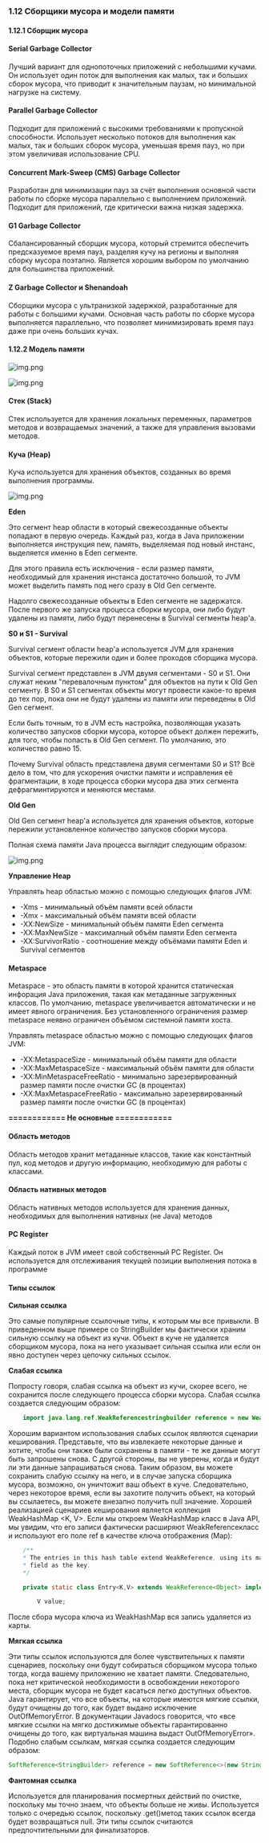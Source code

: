 ### 1.12 Сборщики мусора и модели памяти

#### 1.12.1 Сборщик мусора

#### Serial Garbage Collector

Лучший вариант для однопоточных приложений с небольшими кучами. Он использует один поток для выполнения как малых, так и больших сборок мусора, что приводит к значительным паузам, но минимальной нагрузке на систему.

#### Parallel Garbage Collector

Подходит для приложений с высокими требованиями к пропускной способности. Использует несколько потоков для выполнения как малых, так и больших сборок мусора, уменьшая время пауз, но при этом увеличивая использование CPU.

#### Concurrent Mark-Sweep (CMS) Garbage Collector

Разработан для минимизации пауз за счёт выполнения основной части работы по сборке мусора параллельно с выполнением приложений. Подходит для приложений, где критически важна низкая задержка.

#### G1 Garbage Collector

Сбалансированный сборщик мусора, который стремится обеспечить предсказуемое время пауз, разделяя кучу на регионы и выполняя сборку мусора поэтапно. Является хорошим выбором по умолчанию для большинства приложений.

#### Z Garbage Collector и Shenandoah

Сборщики мусора с ультранизкой задержкой, разработанные для работы с большими кучами. Основная часть работы по сборке мусора выполняется параллельно, что позволяет минимизировать время пауз даже при очень больших кучах.

#### 1.12.2 Модель памяти

![img.png](img/mm01.png)

![img.png](img/mm02.png)

#### Стек (Stack)

Стек используется для хранения локальных переменных, параметров методов и возвращаемых значений, а также для управления вызовами методов.

#### Куча (Heap)

Куча используется для хранения объектов, созданных во время выполнения программы.

![img.png](img/mm03.png)

**Eden**

Это сегмент heap области в который свежесозданные объекты попадают в первую очередь. Каждый раз, когда в Java приложении выполняется инструкция new, память, выделяемая под новый инстанс, выделяется именно в Eden сегменте.

Для этого правила есть исключения - если размер памяти, необходимый для хранения инстанса достаточно большой, то JVM может выделить память под него сразу в Old Gen сегменте.

Надолго свежесозданные объекты в Eden сегменте не задержатся. После первого же запуска процесса сборки мусора, они либо будут удалены из памяти, либо будут перенесены в Survival сегменты heap'а.

**S0 и S1 - Survival**

Survival сегмент области heap'а используется JVM для хранения объектов, которые пережили один и более проходов сборщика мусора.

Survival сегмент представлен в JVM двумя сегментами - S0 и S1. Они служат неким "перевалочным пунктом" для объектов на пути к Old Gen сегменту. В S0 и S1 сегментах объекты могут провести какое-то время до тех пор, пока они не будут удалены из памяти или переведены в Old Gen сегмент.

Если быть точным, то в JVM есть настройка, позволяющая указать количество запусков сборки мусора, которое объект должен пережить, для того, чтобы попасть в Old Gen сегмент. По умолчанию, это количество равно 15.

Почему Survival область представлена двумя сегментами S0 и S1? Всё дело в том, что для ускорения очистки памяти и исправления её фрагментации, в ходе процесса сборки мусора два этих сегмента дефрагминтируются и меняются местами.

**Old Gen**

Old Gen сегмент heap'а используется для хранения объектов, которые пережили установленное количество запусков сборки мусора.

Полная схема памяти Java процесса выглядит следующим образом:

![img.png](img/mm04.png)

**Управление Heap**

Управлять heap областью можно с помощью следующих флагов JVM:

- -Xms - минимальный объём памяти всей области
- -Xmx - максимальный объём памяти всей области
- -XX:NewSize - минимальный объём памяти Eden сегмента
- -XX:MaxNewSize - максималный объём памяти Eden сегмента
- -XX:SurvivorRatio - соотношение между объёмами памяти Eden и Survival сегментов

#### Metaspace

Metaspace - это область памяти в которой хранится статическая инфорация Java приложения, такая как метаданные загруженных классов. По умолчанию, metaspace увеличивается автоматически и не имеет явного ограничения. Без установленного ограничения размер metaspace неявно ограничен объёмом системной памяти хоста.

Управлять metaspace областью можно с помощью следующих флагов JVM:

- -XX:MetaspaceSize - минимальный объём памяти для области
- -XX:MaxMetaspaceSize - максимальный объём памяти для области
- -XX:MinMetaspaceFreeRatio - минимально зарезервированный размер памяти после очистки GC (в процентах)
- -XX:MaxMetaspaceFreeRatio - максимально зарезервированный размер памяти после очистки GC (в процентах)

**============ Не основные ============**

#### Область методов

Область методов хранит метаданные классов, такие как константный пул, код методов и другую информацию, необходимую для работы с классами.

#### Область нативных методов

Область нативных методов используется для хранения данных, необходимых для выполнения нативных (не Java) методов

#### PC Register

Каждый поток в JVM имеет свой собственный PC Register. Он используется для отслеживания текущей позиции выполнения потока в программе

#### Типы ссылок

**Сильная ссылка**

Это самые популярные ссылочные типы, к которым мы все привыкли. В приведенном выше примере со StringBuilder мы фактически храним сильную ссылку на объект из кучи. Объект в куче не удаляется сборщиком мусора, пока на него указывает сильная ссылка или если он явно доступен через цепочку сильных ссылок.

**Слабая ссылка**

Попросту говоря, слабая ссылка на объект из кучи, скорее всего, не сохранится после следующего процесса сборки мусора. Слабая ссылка создается следующим образом:

```java
    import java.lang.ref.WeakReferencestringbuilder reference = new WeakReference<>(new StringBuilder());
```

Хорошим вариантом использования слабых ссылок являются сценарии кеширования. Представьте, что вы извлекаете некоторые данные и хотите, чтобы они также были сохранены в памяти - те же данные могут быть запрошены снова. С другой стороны, вы не уверены, когда и будут ли эти данные запрашиваться снова. Таким образом, вы можете сохранить слабую ссылку на него, и в случае запуска сборщика мусора, возможно, он уничтожит ваш объект в куче. Следовательно, через некоторое время, если вы захотите получить объект, на который вы ссылаетесь, вы можете внезапно получить null значение. Хорошей реализацией сценариев кеширования является коллекция WeakHashMap <K, V>. Если мы откроем WeakHashMap класс в Java API, мы увидим, что его записи фактически расширяют WeakReferenceкласс и используют его поле ref в качестве ключа отображения (Map):

```java
    /**
    * The entries in this hash table extend WeakReference, using its main ref
    * field as the key.
    */

    private static class Entry<K,V> extends WeakReference<Object> implements Map.Entry<K,V> {

        V value;
```

После сбора мусора ключа из WeakHashMap вся запись удаляется из карты.

**Мягкая ссылка**

Эти типы ссылок используются для более чувствительных к памяти сценариев, поскольку они будут собираться сборщиком мусора только тогда, когда вашему приложению не хватает памяти. Следовательно, пока нет критической необходимости в освобождении некоторого места, сборщик мусора не будет касаться легко доступных объектов. Java гарантирует, что все объекты, на которые имеются мягкие ссылки, будут очищены до того, как будет выдано исключение OutOfMemoryError. В документации Javadocs говорится, что «все мягкие ссылки на мягко достижимые объекты гарантированно очищены до того, как виртуальная машина выдаст OutOfMemoryError».
Подобно слабым ссылкам, мягкая ссылка создается следующим образом:

```java
SoftReference<StringBuilder> reference = new SoftReference<>(new StringBuilder());
```

**Фантомная ссылка**

Используется для планирования посмертных действий по очистке, поскольку мы точно знаем, что объекты больше не живы. Используется только с очередью ссылок, поскольку .get()метод таких ссылок всегда будет возвращаться null. Эти типы ссылок считаются предпочтительными для финализаторов.

